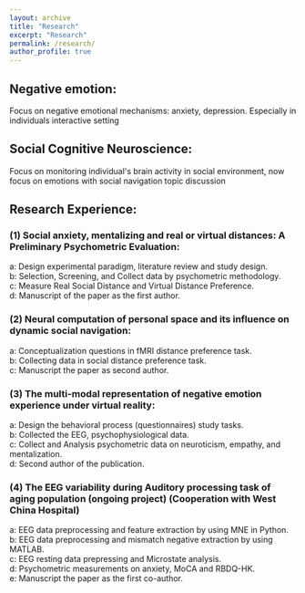 ```yaml
---
layout: archive
title: "Research"
excerpt: "Research"
permalink: /research/
author_profile: true
---
```

## Negative emotion:
Focus on negative emotional mechanisms: anxiety, depression. Especially in individuals interactive setting
## Social Cognitive Neuroscience: 
Focus on monitoring individual's brain activity in social environment, now focus on emotions with social navigation topic discussion
## Research Experience: 
### (1) Social anxiety, mentalizing and real or virtual distances: A Preliminary Psychometric Evaluation:
a: Design experimental paradigm, literature review and study design.\
b: Selection, Screening, and Collect data by psychometric methodology.\
c: Measure Real Social Distance and Virtual Distance Preference.\
d: Manuscript of the paper as the first author.
### (2) Neural computation of personal space and its influence on dynamic social navigation:
a: Conceptualization questions in fMRI distance preference task.\
b: Collecting data in social distance preference task.\
c: Manuscript the paper as second author.
### (3) The multi-modal representation of negative emotion experience under virtual reality:
a: Design the behavioral process (questionnaires) study tasks.\
b: Collected the EEG, psychophysiological data.\
c: Collect and Analysis psychometric data on neuroticism, empathy, and mentalization.\
d: Second author of the publication.
### (4) The EEG variability during Auditory processing task of aging population (ongoing project) (Cooperation with West China Hospital)
a: EEG data preprocessing and feature extraction by using MNE in Python.\
b: EEG data preprocessing and mismatch negative extraction by using MATLAB.\
c: EEG resting data prepressing and Microstate analysis.\
d: Psychometric measurements on anxiety, MoCA and RBDQ-HK.\
e: Manuscript the paper as the first co-author.
<p></p>
